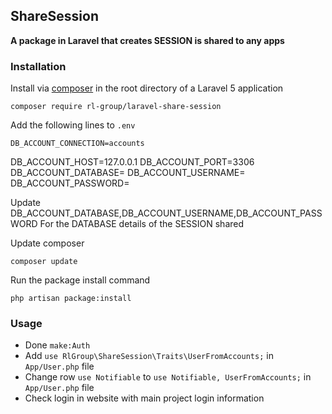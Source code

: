 ## ShareSession ##
**A package in Laravel that creates SESSION is shared to any apps**


### Installation ###

Install via [composer](http://getcomposer.org) in the root directory of a Laravel 5 application

    composer require rl-group/laravel-share-session

Add the following lines to `.env`

	DB_ACCOUNT_CONNECTION=accounts
  DB_ACCOUNT_HOST=127.0.0.1
  DB_ACCOUNT_PORT=3306
  DB_ACCOUNT_DATABASE=
  DB_ACCOUNT_USERNAME=
  DB_ACCOUNT_PASSWORD=

Update DB_ACCOUNT_DATABASE,DB_ACCOUNT_USERNAME,DB_ACCOUNT_PASSWORD For the DATABASE details of the SESSION shared

Update composer

	composer update

Run the package install command

	php artisan package:install

### Usage ###

- Done `make:Auth`
- Add `use RlGroup\ShareSession\Traits\UserFromAccounts;` in `App/User.php` file
- Change row `use Notifiable`  to `use Notifiable, UserFromAccounts;` in `App/User.php` file
- Check login in website with main project login information

